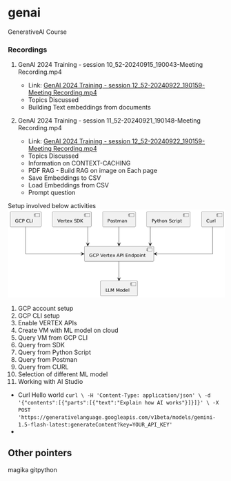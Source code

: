 # genai

GenerativeAI Course

### Recordings


1. GenAI 2024 Training - session 10_52-20240915_190043-Meeting Recording.mp4
   * Link: [GenAI 2024 Training - session 12_52-20240922_190159-Meeting Recording.mp4](https://rathinamtrainers365.sharepoint.com/:v:/r/sites/GenAI/Shared%20Documents/010-Recordings/GenAI%202024%20Training%20-%20session%2012_52-20240922_190159-Meeting%20Recording.mp4?csf=1&web=1&e=CezlZk)
	* Topics Discussed
	- Building Text embeddings from documents

2. GenAI 2024 Training - session 11_52-20240921_190148-Meeting Recording.mp4
	* Link: [GenAI 2024 Training - session 12_52-20240922_190159-Meeting Recording.mp4](https://rathinamtrainers365.sharepoint.com/:v:/r/sites/GenAI/Shared%20Documents/010-Recordings/GenAI%202024%20Training%20-%20session%2012_52-20240922_190159-Meeting%20Recording.mp4?csf=1&web=1&e=CezlZk)
	* Topics Discussed
	- Information on CONTEXT-CACHING
	- PDF RAG - Build RAG on image on Each page
	- Save Embeddings to CSV
	- Load Embeddings from CSV
	- Prompt question




Setup involved below activities
![Setup](./Docs/gcp-setup.png)

1. GCP account setup
2. GCP CLI setup
3. Enable VERTEX APIs
4. Create VM with ML model on cloud
5. Query VM from GCP CLI
6. Query from SDK
7. Query from Python Script
8. Query from Postman
9. Query from CURL
10. Selection of different ML model
11. Working with AI Studio

* Curl Hello world
  `curl \ -H 'Content-Type: application/json' \ -d '{"contents":[{"parts":[{"text":"Explain how AI works"}]}]}' \ -X POST 'https://generativelanguage.googleapis.com/v1beta/models/gemini-1.5-flash-latest:generateContent?key=YOUR_API_KEY'`
* 

## Other pointers

magika gitpython
